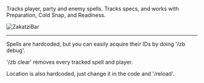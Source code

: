 Tracks player, party and enemy spells. Tracks specs, and works with Preparation, Cold Snap, and Readiness.

![ZakatziBar](https://github.com/gravenuance/ZakatziBar-3.3.5/blob/master/Screenshot.jpeg)

---
Spells are hardcoded, but you can easily acquire their IDs by doing '/zb debug'.

'/zb clear' removes every tracked spell and player.

Location is also hardcoded, just change it in the code and '/reload'.
